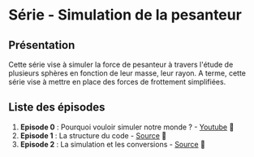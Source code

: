 # Série - Simulation de la pesanteur

## Présentation

Cette série vise à simuler la force de pesanteur à travers l'étude de plusieurs sphères en fonction de leur masse, leur rayon.
A terme, cette série vise à mettre en place des forces de frottement simplifiées.

## Liste des épisodes
  1. **Episode 0** : Pourquoi vouloir simuler notre monde ? - [Youtube](https://www.youtube.com/watch?v=nw_M0uKtNFA) :movie_camera:
  1. **Episode 1** : La structure du code - [Source](https://github.com/xam4lor/Mecanica/tree/master/Series/1_Simulation_de_la_pesanteur/episode_1) :file_folder:
  1. **Episode 2** : La simulation et les conversions - [Source](https://github.com/xam4lor/Mecanica/tree/master/Series/1_Simulation_de_la_pesanteur/episode_2) :file_folder:
